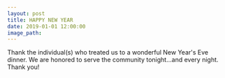 ```yaml
---
layout: post
title: HAPPY NEW YEAR
date: 2019-01-01 12:00:00
image_path:
---
```


Thank the individual(s) who treated us to a wonderful New Year's Eve dinner. We are honored to serve the community tonight...and every night. Thank you!